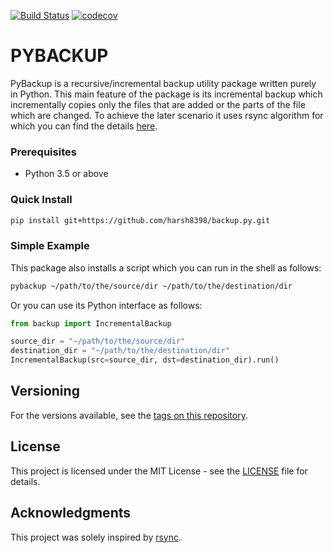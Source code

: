 [![Build Status](https://travis-ci.org/harsh8398/backup.py.svg?branch=master)](https://travis-ci.org/harsh8398/backup.py)
[![codecov](https://codecov.io/gh/harsh8398/backup.py/branch/master/graph/badge.svg)](https://codecov.io/gh/harsh8398/backup.py/branch/master)
# PYBACKUP

PyBackup is a recursive/incremental backup utility package written purely in Python. This main feature of the package is its incremental backup which incrementally copies only the files that are added or the parts of the file which are changed. To achieve the later scenario it uses rsync algorithm for which you can find the details [here](https://rsync.samba.org/tech_report/tech_report.html).

### Prerequisites

- Python 3.5 or above

### Quick Install

```sh
pip install git+https://github.com/harsh8398/backup.py.git
```

### Simple Example

This package also installs a script which you can run in the shell as follows:

```sh
pybackup ~/path/to/the/source/dir ~/path/to/the/destination/dir
```

Or you can use its Python interface as follows:

```python
from backup import IncrementalBackup

source_dir = "~/path/to/the/source/dir"
destination_dir = "~/path/to/the/destination/dir"
IncrementalBackup(src=source_dir, dst=destination_dir).run()
```

## Versioning

For the versions available, see the [tags on this repository](https://github.com/harsh8398/pybackup/tags).

## License

This project is licensed under the MIT License - see the [LICENSE](LICENSE.txt) file for details.

## Acknowledgments

This project was solely inspired by [rsync](https://linux.die.net/man/1/rsync).
